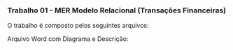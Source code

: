 ### Trabalho 01 - MER Modelo Relacional (Transações Financeiras)

O trabalho é composto pelos seguintes arquivos:

Arquivo Word com Diagrama e Descrição: 
